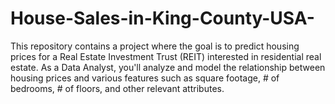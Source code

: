 # House-Sales-in-King-County-USA-
This repository contains a project where the goal is to predict housing prices for a Real Estate Investment Trust (REIT) interested in residential real estate. As a Data Analyst, you'll analyze and model the relationship between housing prices and various features such as square footage, # of bedrooms, # of floors, and other relevant attributes. 


